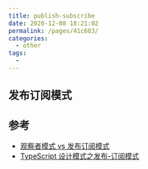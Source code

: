 ```yaml
---
title: publish-subscribe
date: 2020-12-08 18:21:02
permalink: /pages/41c683/
categories:
  - other
tags:
  - 
---
```

## 发布订阅模式




## 参考
- [观察者模式 vs 发布订阅模式](https://zhuanlan.zhihu.com/p/51357583)
- [TypeScript 设计模式之发布-订阅模式](https://segmentfault.com/a/1190000023693612)